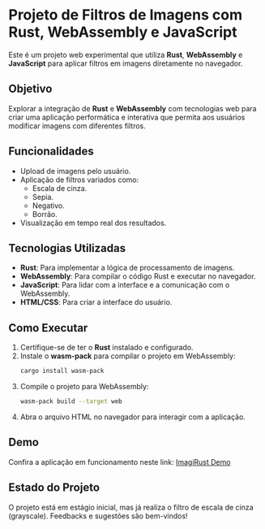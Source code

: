 # Projeto de Filtros de Imagens com Rust, WebAssembly e JavaScript

Este é um projeto web experimental que utiliza **Rust**, **WebAssembly** e **JavaScript** para aplicar filtros em imagens diretamente no navegador.

## Objetivo
Explorar a integração de **Rust** e **WebAssembly** com tecnologias web para criar uma aplicação performática e interativa que permita aos usuários modificar imagens com diferentes filtros.

## Funcionalidades
- Upload de imagens pelo usuário.
- Aplicação de filtros variados como:
  - Escala de cinza.
  - Sepia.
  - Negativo.
  - Borrão.
- Visualização em tempo real dos resultados.

## Tecnologias Utilizadas
- **Rust**: Para implementar a lógica de processamento de imagens.
- **WebAssembly**: Para compilar o código Rust e executar no navegador.
- **JavaScript**: Para lidar com a interface e a comunicação com o WebAssembly.
- **HTML/CSS**: Para criar a interface do usuário.

## Como Executar
1. Certifique-se de ter o **Rust** instalado e configurado.
2. Instale o **wasm-pack** para compilar o projeto em WebAssembly:
   ```bash
   cargo install wasm-pack
   ```
3. Compile o projeto para WebAssembly:
   ```bash
   wasm-pack build --target web
   ```
4. Abra o arquivo HTML no navegador para interagir com a aplicação.

## Demo
Confira a aplicação em funcionamento neste link: [ImagiRust Demo](https://imagi-rust-h7o6yhy8y-ifhas-projects.vercel.app/)

## Estado do Projeto
O projeto está em estágio inicial, mas já realiza o filtro de escala de cinza (grayscale). Feedbacks e sugestões são bem-vindos!